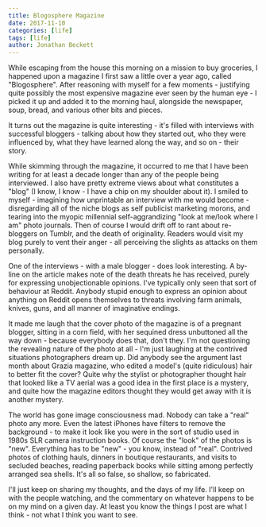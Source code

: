 ```yaml
---
title: Blogosphere Magazine
date: 2017-11-10
categories: [life]
tags: [life]
author: Jonathan Beckett
---
```


While escaping from the house this morning on a mission to buy groceries, I happened upon a magazine I first saw a little over a year ago, called "Blogosphere". After reasoning with myself for a few moments - justifying quite possibly the most expensive magazine ever seen by the human eye - I picked it up and added it to the morning haul, alongside the newspaper, soup, bread, and various other bits and pieces.

It turns out the magazine is quite interesting - it's filled with interviews with successful bloggers - talking about how they started out, who they were influenced by, what they have learned along the way, and so on - their story.

While skimming through the magazine, it occurred to me that I have been writing for at least a decade longer than any of the people being interviewed. I also have pretty extreme views about what constitutes a "blog" (I know, I know - I have a chip on my shoulder about it). I smiled to myself - imagining how unprintable an interview with me would become - disregarding all of the niche blogs as self publicist marketing morons, and tearing into the myopic millennial self-aggrandizing "look at me/look where I am" photo journals. Then of course I would drift off to rant about re-bloggers on Tumblr, and the death of originality. Readers would visit my blog purely to vent their anger - all perceiving the slights as attacks on them personally.

One of the interviews - with a male blogger - does look interesting. A by-line on the article makes note of the death threats he has received, purely for expressing unobjectionable opinions. I've typically only seen that sort of behaviour at Reddit. Anybody stupid enough to express an opinion about anything on Reddit opens themselves to threats involving farm animals, knives, guns, and all manner of imaginative endings.

It made me laugh that the cover photo of the magazine is of a pregnant blogger, sitting in a corn field, with her sequined dress unbuttoned all the way down - because everybody does that, don't they. I'm not questioning the revealing nature of the photo at all - I'm just laughing at the contrived situations photographers dream up. Did anybody see the argument last month about Grazia magazine, who edited a model's (quite ridiculous) hair to better fit the cover? Quite why the stylist or photographer thought hair that looked like a TV aerial was a good idea in the first place is a mystery, and quite how the magazine editors thought they would get away with it is another mystery.

The world has gone image consciousness mad. Nobody can take a "real" photo any more. Even the latest iPhones have filters to remove the background - to make it look like you were in the sort of studio used in 1980s SLR camera instruction books. Of course the "look" of the photos is "new". Everything has to be "new" - you know, instead of "real". Contrived photos of clothing hauls, dinners in boutique restaurants, and visits to secluded beaches, reading paperback books while sitting among perfectly arranged sea shells. It's all so false, so shallow, so fabricated.

I'll just keep on sharing my thoughts, and the days of my life. I'll keep on with the people watching, and the commentary on whatever happens to be on my mind on a given day. At least you know the things I post are what I think - not what I think you want to see.